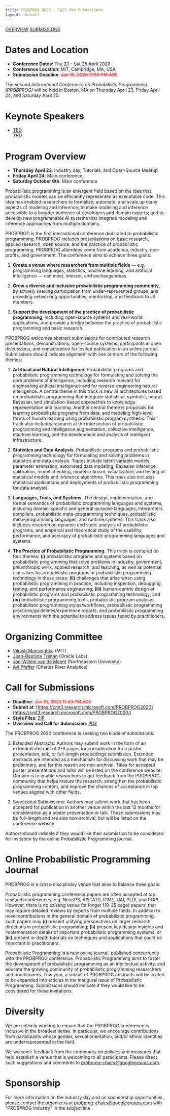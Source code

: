 ```yaml
---
title: PROBPROG 2020 - Call for Submissions
layout: default
---
```


[OVERVIEW](/) [SUBMISSIONS](/submissions)

# Dates and Location

- **Conference Dates**: Thu 23 - Sat 25 April 2020
- **Conference Location**: MIT, Cambridge, MA, USA
- **Submission Deadline**: <span style="color:red"><strike>Jan 10, 2020 11:59 PM AOE</strike></span> 

The second *International Conference on Probabilistic Programming (PROBPROG)* will be held in Boston, MA on Thursday April 23, Friday April 24, and Saturday April 25.

# Keynote Speakers 

- [TBD](TBD)   
  *TBD*

# Program Overview

- **Thursday April 23**: Industry day, Tutorials, and Open-Source Meetup
- **Friday April 24**: Main conference
- **Saturday October 6th**: Main conference

Probabilistic programming is an emergent field based on the idea that
probabilistic models can be efficiently represented as executable
code. This idea has enabled researchers to formalize, automate, and
scale up many aspects of modeling and inference; to make modeling and
inference accessible to a broader audience of developers and domain
experts; and to develop new programmable AI systems that integrate
modeling and inference approaches from multiple domains.

PROBPROG is the first international conference dedicated to
probabilistic programming. PROBPROG includes presentations on basic
research, applied research, open source, and the practice of
probabilistic programming. PROBPROG attendees come from academia,
industry, non-profits, and government. The conference aims to achieve
three goals:

1. **Create a venue where researchers from multiple fields** —
e.g. programming languages, statistics, machine learning, and
artificial intelligence — can meet, interact, and exchange ideas.

2. **Grow a diverse and inclusive probabilistic programming
community**, by actively seeking participation from under-represented
groups, and providing networking opportunities, mentorship, and
feedback to all members.

3. **Support the development of the practice of probabilistic
programming**, including open-source systems and real-world
applications, and provide a bridge between the practice of
probabilistic programming and basic research.

PROBPROG welcomes abstract submissions for contributed research
presentations, demonstrations, open-source systems, participants in
open discussions, and consideration for invited publication in an
online journal. Submissions should indicate alignment with one or more
of the following themes:

1. **Artificial and Natural Intelligence.** Probabilistic programs
and probabilistic programming technology for formulating and solving
the core problems of intelligence, including research relevant for
engineering artificial intelligence and for reverse-engineering
natural intelligence. A central theme in this track is new AI
architectures based on probabilistic programming that integrate
statistical, symbolic, neural, Bayesian, and simulation-based
approaches to knowledge representation and learning. Another central
theme is proposals for learning probabilistic programs from data, and
modeling high-level forms of human learning using probabilistic
program synthesis. This track also includes research at the
intersection of probabilistic programming and intelligence
augmentation, collective intelligence, machine learning, and the
development and analysis of intelligent infrastructure.

2. **Statistics and Data Analysis.** Probabilistic programs and
probabilistic programming technology for formulating and solving
problems in statistics and data analysis. Topics include latent
variable models, parameter estimation, automated data modeling,
Bayesian inference, calibration, model checking, model criticism,
visualization, and testing of statistical models and inference
algorithms. This track also includes statistical applications and
deployments of probabilistic programming for data analysis.

3. **Languages, Tools, and Systems.** The design, implementation, and
formal semantics of probabilistic programming languages and systems,
including domain-specific and general-purpose languages, interpreters,
compilers, probabilistic meta-programming techniques, probabilistic
meta-programming languages, and runtime systems. This track also
includes research on dynamic and static analysis of probabilistic
programs, and empirical and theoretical study of the usability,
performance, and accuracy of probabilistic programming languages and
systems.

4. **The Practice of Probabilistic Programming.** This track is
centered on four themes: **(i)** probabilistic programs and systems
based on probabilistic programming that solve problems in industry,
government, philanthropic work, applied research, and teaching, as
well as potential use cases for probabilistic programs or
probabilistic programming technology in these areas; **(ii)**
challenges that arise when using probabilistic programming in
practice, including inspection, debugging, testing, and performance
engineering; **(iii)** human-centric design of probabilistic programs
and probabilistic programming technology; and **(iv)** probabilistic
programming tools, probabilistic program analyses, probabilistic
programming styles/workflows, probabilistic programming
practices/guidelines/experience reports, and probabilistic programming
environments with the potential to address issues faced by
practitioners.

# Organizing Committee

- [Vikash Mansinghka](http://probcomp.csail.mit.edu/principal-investigator/) (MIT)
- [Jean-Baptiste Tristan](http://jtristan.github.io) (Oracle Labs)
- [Jan-Willem van de Meent](http://www.ccs.neu.edu/home/jwvdm/) (Northeastern University)
- [Avi Pfeffer](https://www.linkedin.com/in/avi-pfeffer-03188025/) (Charles River Analytics)

# Call for Submissions

- **Deadline**: <span style="color:red"><strike>Jan 10, 2020 11:59 PM AOE</strike></span> 
- **Submit at**: [https://cmt3.research.microsoft.com/PROBPROG2020](https://cmt3.research.microsoft.com/PROBPROG2020/)
- **Style Files**: [ZIP](https://probprog.cc/2020/probprog-2020-style.zip)
- **Overview and Call for Submission**: [PDF](https://probprog.cc/Prob_Prog_2020___Paper_Submission_Guidelines.pdf)

The PROBPROG 2020 conference is seeking two kinds of submissions:

1. Extended Abstracts: Authors may submit work in the form of an
extended abstract of 2-6 pages for consideration for a poster
presentation, talk, or full-length proceedings submission. Extended
abstracts are intended as a mechanism for discussing work that may be
preliminary, and for this reason are non-archival. Titles for accepted
poster presentations and talks will be listed on the conference
website. Our aim is to enable researchers to get feedback from the
PROBPROG community that helps mature the research, strengthen the
probabilistic programming content, and improve the chances of
acceptance in top venues aligned with other fields.

2. Syndicated Submissions: Authors may submit work that has been
accepted for publication in another venue within the last 12 months
for consideration as a poster presentation or talk. These submissions
may be full-length and are also non-archival, but will be listed on
the conference website.

Authors should indicate if they would like their submission to be
considered for invitation by the online Probabilistic Programming
journal.

# Online Probabilistic Programming Journal

PROBPROG is a cross-disciplinary venue that aims to balance three goals:

Probabilistic programming conference papers are often accepted at top
research conferences, e.g. NeurIPS, AISTATS, ICML, UAI, PLDI, and
POPL. However, there is no existing venue for longer (10-25 page)
papers, that may require detailed reviews by experts from multiple
fields. In addition to novel contributions in the general domain of
probabilistic programming, such papers may **(i)** present unifying
perspectives on larger research directions in probabilistic
programming; **(ii)** present key design insights and implementation
details of important probabilistic programming systems; or **(iii)**
present in-depth tutorials on techniques and applications that could
be important to practitioners.

Probabilistic Programming is a new online journal, published
concurrently with the PROBPROG conference. Probabilistic Programming
aims to foster the development of probabilistic programming as an
intellectual activity, and educate the growing community of
probabilistic programming researchers and practitioners. This year, a
subset of PROBPROG abstracts will be invited to be expanded into
articles in the inaugural issue of Probabilistic
Programming. Submissions should indicate if they would like to be
considered for these invitations.

# Diversity

We are actively working to ensure that the PROBPROG conference is
inclusive in the broadest sense. In particular, we encourage
contributions from participants whose gender, sexual orientation,
and/or ethnic identities are underrepresented in the field.

We welcome feedback from the community on policies and measures that
help establish a venue that is welcoming to all participants. Please
direct such suggestions and comments to
[probprog-chairs@googlegroups.com](probprog-chairs@googlegroups.com).

# Sponsorship

For more information on the industry day and on sponsorship
opportunities, please contact the organizers at
[probprog-chairs@googlegroups.com](probprog-chairs@googlegroups.com)
with "PROBPROG Industry" in the subject line.
